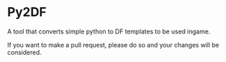 # Py2DF
A tool that converts simple python to DF templates to be used ingame.

If you want to make a pull request, please do so and your changes will be considered.
